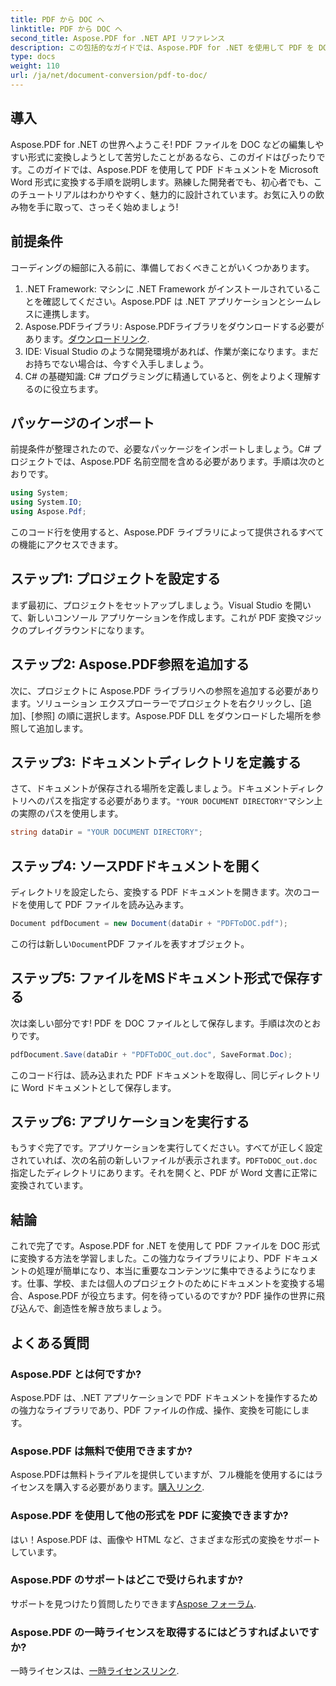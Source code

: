 ```yaml
---
title: PDF から DOC へ
linktitle: PDF から DOC へ
second_title: Aspose.PDF for .NET API リファレンス
description: この包括的なガイドでは、Aspose.PDF for .NET を使用して PDF を DOC に変換する方法を説明します。ステップバイステップの手順とヒントが含まれています。
type: docs
weight: 110
url: /ja/net/document-conversion/pdf-to-doc/
---
```

## 導入

Aspose.PDF for .NET の世界へようこそ! PDF ファイルを DOC などの編集しやすい形式に変換しようとして苦労したことがあるなら、このガイドはぴったりです。このガイドでは、Aspose.PDF を使用して PDF ドキュメントを Microsoft Word 形式に変換する手順を説明します。熟練した開発者でも、初心者でも、このチュートリアルはわかりやすく、魅力的に設計されています。お気に入りの飲み物を手に取って、さっそく始めましょう!

## 前提条件

コーディングの細部に入る前に、準備しておくべきことがいくつかあります。

1. .NET Framework: マシンに .NET Framework がインストールされていることを確認してください。Aspose.PDF は .NET アプリケーションとシームレスに連携します。
2.  Aspose.PDFライブラリ: Aspose.PDFライブラリをダウンロードする必要があります。[ダウンロードリンク](https://releases.aspose.com/pdf/net/).
3. IDE: Visual Studio のような開発環境があれば、作業が楽になります。まだお持ちでない場合は、今すぐ入手しましょう。
4. C# の基礎知識: C# プログラミングに精通していると、例をよりよく理解するのに役立ちます。

## パッケージのインポート

前提条件が整理されたので、必要なパッケージをインポートしましょう。C# プロジェクトでは、Aspose.PDF 名前空間を含める必要があります。手順は次のとおりです。

```csharp
using System;
using System.IO;
using Aspose.Pdf;
```

このコード行を使用すると、Aspose.PDF ライブラリによって提供されるすべての機能にアクセスできます。

## ステップ1: プロジェクトを設定する

まず最初に、プロジェクトをセットアップしましょう。Visual Studio を開いて、新しいコンソール アプリケーションを作成します。これが PDF 変換マジックのプレイグラウンドになります。

## ステップ2: Aspose.PDF参照を追加する

次に、プロジェクトに Aspose.PDF ライブラリへの参照を追加する必要があります。ソリューション エクスプローラーでプロジェクトを右クリックし、[追加]、[参照] の順に選択します。Aspose.PDF DLL をダウンロードした場所を参照して追加します。

## ステップ3: ドキュメントディレクトリを定義する

さて、ドキュメントが保存される場所を定義しましょう。ドキュメントディレクトリへのパスを指定する必要があります。`"YOUR DOCUMENT DIRECTORY"`マシン上の実際のパスを使用します。

```csharp
string dataDir = "YOUR DOCUMENT DIRECTORY";
```

## ステップ4: ソースPDFドキュメントを開く

ディレクトリを設定したら、変換する PDF ドキュメントを開きます。次のコードを使用して PDF ファイルを読み込みます。

```csharp
Document pdfDocument = new Document(dataDir + "PDFToDOC.pdf");
```

この行は新しい`Document`PDF ファイルを表すオブジェクト。

## ステップ5: ファイルをMSドキュメント形式で保存する

次は楽しい部分です! PDF を DOC ファイルとして保存します。手順は次のとおりです。

```csharp
pdfDocument.Save(dataDir + "PDFToDOC_out.doc", SaveFormat.Doc);
```

このコード行は、読み込まれた PDF ドキュメントを取得し、同じディレクトリに Word ドキュメントとして保存します。

## ステップ6: アプリケーションを実行する

もうすぐ完了です。アプリケーションを実行してください。すべてが正しく設定されていれば、次の名前の新しいファイルが表示されます。`PDFToDOC_out.doc`指定したディレクトリにあります。それを開くと、PDF が Word 文書に正常に変換されています。

## 結論

これで完了です。Aspose.PDF for .NET を使用して PDF ファイルを DOC 形式に変換する方法を学習しました。この強力なライブラリにより、PDF ドキュメントの処理が簡単になり、本当に重要なコンテンツに集中できるようになります。仕事、学校、または個人のプロジェクトのためにドキュメントを変換する場合、Aspose.PDF が役立ちます。何を待っているのですか? PDF 操作の世界に飛び込んで、創造性を解き放ちましょう。

## よくある質問

### Aspose.PDF とは何ですか?
Aspose.PDF は、.NET アプリケーションで PDF ドキュメントを操作するための強力なライブラリであり、PDF ファイルの作成、操作、変換を可能にします。

### Aspose.PDF は無料で使用できますか?
 Aspose.PDFは無料トライアルを提供していますが、フル機能を使用するにはライセンスを購入する必要があります。[購入リンク](https://purchase.aspose.com/buy).

### Aspose.PDF を使用して他の形式を PDF に変換できますか?
はい！Aspose.PDF は、画像や HTML など、さまざまな形式の変換をサポートしています。

### Aspose.PDF のサポートはどこで受けられますか?
サポートを見つけたり質問したりできます[Aspose フォーラム](https://forum.aspose.com/c/pdf/10).

### Aspose.PDF の一時ライセンスを取得するにはどうすればよいですか?
一時ライセンスは、[一時ライセンスリンク](https://purchase.aspose.com/temporary-license/).